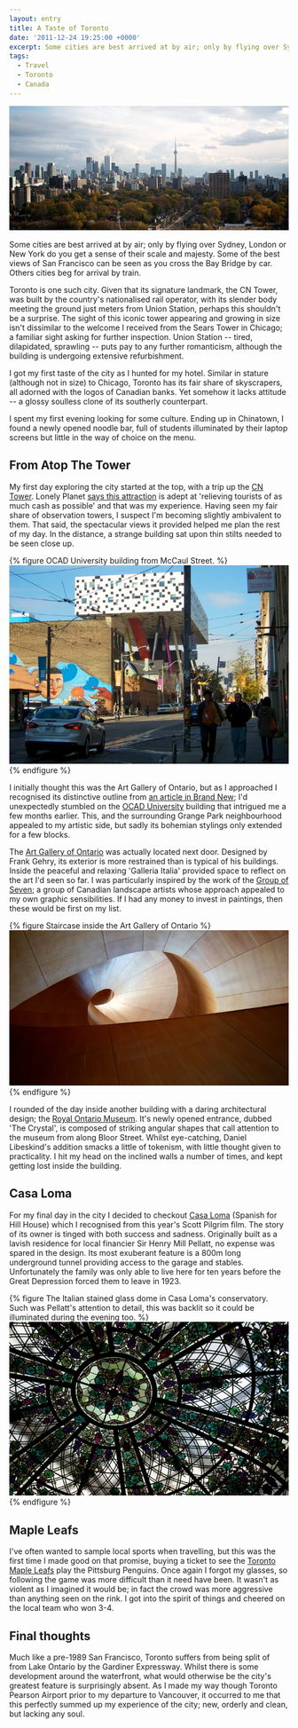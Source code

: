```yaml
---
layout: entry
title: A Taste of Toronto
date: '2011-12-24 19:25:00 +0000'
excerpt: Some cities are best arrived at by air; only by flying over Sydney, London or New York do you get a sense of their scale and majesty. San Francisco is best approached by car, with some of the best views of that city seen as you cross the Bay Bridge. Others are best suited to arrival by train. Toronto is one such city.
tags:
  - Travel
  - Toronto
  - Canada
---
```

![Toronto](/assets/images/2011/12/toronto.jpg)

Some cities are best arrived at by air; only by flying over Sydney, London or New York do you get a sense of their scale and majesty. Some of the best views of San Francisco can be seen as you cross the Bay Bridge by car. Others cities beg for arrival by train.

Toronto is one such city. Given that its signature landmark, the CN Tower, was built by the country's nationalised rail operator, with its slender body meeting the ground just meters from Union Station, perhaps this shouldn't be a surprise. The sight of this iconic tower appearing and growing in size isn't dissimilar to the welcome I received from the Sears Tower in Chicago; a familiar sight asking for further inspection. Union Station -- tired, dilapidated, sprawling -- puts pay to any further romanticism, although the building is undergoing extensive refurbishment.

I got my first taste of the city as I hunted for my hotel. Similar in stature (although not in size) to Chicago, Toronto has its fair share of skyscrapers, all adorned with the logos of Canadian banks. Yet somehow it lacks attitude -- a glossy soulless clone of its southerly counterpart.

I spent my first evening looking for some culture. Ending up in Chinatown, I found a newly opened noodle bar, full of students illuminated by their laptop screens but little in the way of choice on the menu.

## From Atop The Tower
My first day exploring the city started at the top, with a trip up the [CN Tower][1]. Lonely Planet [says this attraction][2] is adept at 'relieving tourists of as much cash as possible' and that was my experience. Having seen my fair share of observation towers, I suspect I'm becoming slightly ambivalent to them. That said, the spectacular views it provided helped me plan the rest of my day. In the distance, a strange building sat upon thin stilts needed to be seen close up.

{% figure OCAD University building from McCaul Street. %}
![](/assets/images/2011/12/toronto_ocad.jpg)
{% endfigure %}

I initially thought this was the Art Gallery of Ontario, but as I approached I recognised its distinctive outline from [an article in Brand New][3]; I'd unexpectedly stumbled on the [OCAD University][4] building that intrigued me a few months earlier. This, and the surrounding Grange Park neighbourhood appealed to my artistic side, but sadly its bohemian stylings only extended for a few blocks.

The [Art Gallery of Ontario][5] was actually located next door. Designed by Frank Gehry, its exterior is more restrained than is typical of his buildings. Inside the peaceful and relaxing 'Galleria Italia' provided space to reflect on the art I'd seen so far. I was particularly inspired by the work of the [Group of Seven][6]; a group of Canadian landscape artists whose approach appealed to my own graphic sensibilities. If I had any money to invest in paintings, then these would be first on my list.

{% figure Staircase inside the Art Gallery of Ontario %}
![](/assets/images/2011/12/toronto_ago.jpg)
{% endfigure %}

I rounded of the day inside another building with a daring architectural design; the [Royal Ontario Museum][7]. It's newly opened entrance, dubbed 'The Crystal', is composed of striking angular shapes that call attention to the museum from along Bloor Street. Whilst eye-catching, Daniel Libeskind's addition smacks a little of tokenism, with little thought given to practicality. I hit my head on the inclined walls a number of times, and kept getting lost inside the building.

## Casa Loma
For my final day in the city I decided to checkout [Casa Loma][8] (Spanish for Hill House) which I recognised from this year's Scott Pilgrim film. The story of its owner is tinged with both success and sadness. Originally built as a lavish residence for local financier Sir Henry Mill Pellatt, no expense was spared in the design. Its most exuberant feature is a 800m long underground tunnel providing access to the garage and stables. Unfortunately the family was only able to live here for ten years before the Great Depression forced them to leave in 1923.

{% figure The Italian stained glass dome in Casa Loma's conservatory. Such was Pellatt's attention to detail, this was backlit so it could be illuminated during the evening too. %}
![](/assets/images/2011/12/toronto_casaloma.jpg)
{% endfigure %}

## Maple Leafs
I've often wanted to sample local sports when travelling, but this was the first time I made good on that promise, buying a ticket to see the [Toronto Maple Leafs][9] play the Pittsburg Penguins. Once again I forgot my glasses, so following the game was more difficult than it need have been. It wasn't as violent as I imagined it would be; in fact the crowd was more aggressive than anything seen on the rink. I got into the spirit of things and cheered on the local team who won 3-4.

## Final thoughts
Much like a pre-1989 San Francisco, Toronto suffers from being split of from Lake Ontario by the Gardiner Expressway. Whilst there is some development around the waterfront, what would otherwise be the city's greatest feature is surprisingly absent. As I made my way though Toronto Pearson Airport prior to my departure to Vancouver, it occurred to me that this perfectly summed up my experience of the city; new, orderly and clean, but lacking any soul.

[1]: http://en.wikipedia.org/wiki/CN_Tower
[2]: http://lonelyplanet.com/canada/toronto/sights/notable-building/cn-tower
[3]: http://underconsideration.com/brandnew/archives/ocad_u_all_new.php
[4]: http://www.ocadu.ca/
[5]: http://en.wikipedia.org/wiki/Art_Gallery_of_Ontario
[6]: http://en.wikipedia.org/wiki/Group_of_Seven_(artists)
[7]: http://en.wikipedia.org/wiki/Royal_Ontario_Museum
[8]: http://en.wikipedia.org/wiki/Casa_Loma
[9]: http://en.wikipedia.org/wiki/Toronto_Maple_Leafs